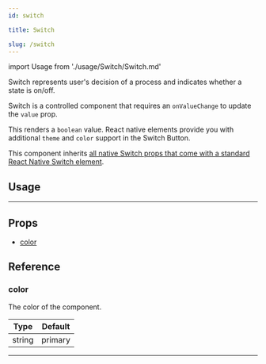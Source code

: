 ```yaml
---
id: switch

title: Switch

slug: /switch
---
```


import Usage from './usage/Switch/Switch.md'

Switch represents user's decision of a process and indicates whether a state is on/off.

Switch is a controlled component that requires an `onValueChange` to update the `value` prop.

This renders a `boolean` value. React native elements provide you with additional `theme` and `color` support in the Switch Button.

This component inherits [all native Switch props that come with a standard React Native Switch element](https://reactnative.dev/docs/switch.html).

## Usage

<Usage />

---

## Props

- [color](#color)

## Reference

### color

The color of the component.

| Type   | Default |
| ------ | ------- |
| string | primary |

---
